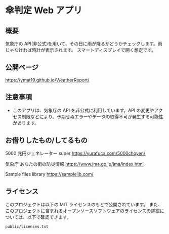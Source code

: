 # 傘判定 Web アプリ

## 概要

気象庁の API(非公式)を用いて、その日に雨が降るかどうかチェックします。雨じゃなければ時計が表示されます。
スマートディスプレイで開く想定です。

## 公開ページ

https://ymat19.github.io/WeatherReport/

## 注意事項

- このアプリは、気象庁の API を非公式に利用しています。API の変更やアクセス制限などにより、予期せぬエラーやデータの取得不可が発生する可能性があります。

## お借りしたもの/してるもの

5000 兆円ジェネレーター super
https://yurafuca.com/5000choyen/

気象庁 あなたの街の防災情報
https://www.jma.go.jp/jma/index.html

Sample files library
https://samplelib.com/

## ライセンス

このプロジェクトは以下の MIT ライセンスのもとで公開されています。
また、このプロジェクトに含まれるオープンソースソフトウェアのライセンスの詳細については、以下で確認できます。

```
public/licenses.txt
```
